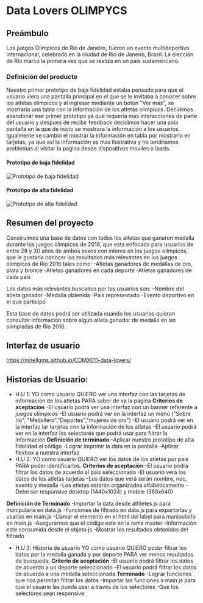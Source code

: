 # Data Lovers OLIMPYCS

## Preámbulo
Los juegos Olímpicos de Río de Janeiro, fueron un evento multideportivo internacional, celebrado en la ciudad de Río de Janeiro, Brasil. La elección de Río marcó la primera vez que se realiza en un país sudamericano.
### Definición del producto
Nuestro primer prototipo de baja fidelidad estaba pensado para que el usuario viera una pantalla principal en el que se le invitaba a conocer sobre los atletas olimpicos y al ingresar mediante un boton "Ver más", se mostraria una tabla con la información de los atletas olimpicos.
Decidimos abandonar ese primer prototipo ya que requeria mas interacciones de parte del usuario y despues de recibir feedback decidimos hacer una sola pantalla en la que de inicio se mostrara la información a los usuarios. Igualmente se cambio el mostrar la información en tabla por mostrarlo en tarjetas, ya que así la información es mas ilustrativa y no tendriamos problemas al visitar la pagina desde dispositivos moviles o ipads.
#### Prototipo de baja fidelidad

![Prototipo de baja fidelidad](https://github.com/mirellgms/CDMX011-data-lovers/blob/Karen/proto%20Bf-definitivo.jpeg)




#### Prototipo de alta fidelidad
![Prototipo de alta fidelidad](https://github.com/mirellgms/CDMX011-data-lovers/blob/Karen/Prototipo%20de%20alta%20fidelidad%20olimpic.JPG)


## Resumen del proyecto
Construimos una base de datos con todos los atletas que ganaron medalla durante los juegos olimpicos de 2016, que esta enfocada para usuarios de entre 28 y 30 años de ambos sexos con interes en los juegos olímpicos, que le gustaría conocer los resultados más relevantes en los juegos olímpicos de Río 2016 tales como:
-Atletas ganadores de medallas de oro, plata y bronce
-Atletas ganadores en cada deporte
-Atletas ganadores de cada país

Los datos más relevantes buscados por los usuarios son: 
-Nombre del atleta ganador
-Medalla obtenida
-País representado
-Evento deportivo en el que participó

Esta base de datos podrá ser utilizada cuando los usuarios quieran consultar información sobre algún atleta ganador de medalla en las olimpiadas de Río 2016.

## Interfaz de usuario
https://mirellgms.github.io/CDMX011-data-lovers/

## Historias de Usuario:
* H.U 1: YO como usuario QUIERO ver una interfaz con las tarjetas de información de los atletas PARA saber de va la pagina 
**Criterios de aceptacion**
-El usuario podrá ver una interfaz con un banner referente a juegos olímpicos
-El usuario podrá ver en la interfaz un menú ("Sobre rio", "Medallero","Deportes","mujeres de oro")
-El usuario podrá ver en la interfaz lar tarjetas con la información de los atletas
-El usuario podrá ver en la interfaz los selectores que podrá usar para filtrar la información
**Definición de terminado**
-Aplicar nuestro prototipo de alta fidelidad al código
-Lograr imprimir la data en la pantalla 
-Aplicar flexbox a nuestra interfaz
* H.U 2:  YO como usuario QUIERO ver los datos de los atletas por país PARA poder identificarlos.
**Criterios de aceptación**
-El usuario podrá filtrar los datos de acuerdo al país seleccionado
-El usuario verá los datos de los atletas tarjetas
-Los datos que verá serán nombre, noc, evento y medalla
-Los atletas estarán organizados alfabéticamente
-Debe ser responsive desktop (1440x1024) y mobile (360x640)  

**Definición de Terminado**
-Importar la data desde athletes.js para manipularla en data.js
-Funciones de filtrado  en data.js para exportarlas y usarlas en main.js
-Llamar el elemento en el html del label para manipularlo en main.js
-Asegurarnos que el código este en la rama master
-Información este consumida desde el objeto js
-Mostrar los resultados obtenidos del filtrado 

* H.U 3: Historia de usuario YO como usuario QUIERO poder filtrar los datos por la medalla ganada y por deporte PARA ver menos resultados de busqueda.
**Criterio de aceptación**
-El usuario podrá filtrar los datos de acuerdo a un deporte seleccionado
-El usuario podrá filtrar los datos de acuerdo a una medalla seleccionada
**Terminado**
-Lograr funciones que nos permitan filtrar los datos
-Importar las funciones a main.js para que el usuario las pueda usar a través de los selectores
-Que los selectores sean responsive
